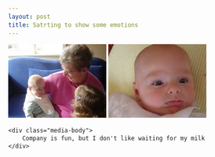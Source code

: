 ```yaml
---
layout: post
title: Satrting to show some emotions
---
```

<div class="media">
    <img src="/images/content/DSC01233.jpg" alt="photo"/>
    <img src="/images/content/DSC01172.jpg" alt="photo"/>

    <div class="media-body">
        Company is fun, but I don't like waiting for my milk
    </div>
</div>
